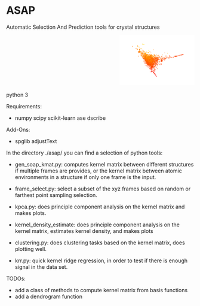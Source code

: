 # ASAP 
Automatic Selection And Prediction tools for crystal structures
<p align="right">
  <img src="ASAP-logo.png" width="200" title="logo">
</p>
python 3

Requirements:

+ numpy scipy scikit-learn ase dscribe

Add-Ons:
+ spglib adjustText

In the directory ./asap/ you can find a selection of python tools:
* gen_soap_kmat.py: computes kernel matrix between different structures if multiple frames are provides, or the kernel matrix between atomic environments in a structure if only one frame is the input.

* frame_select.py: select a subset of the xyz frames based on random or farthest point sampling selection.

* kpca.py: does principle component analysis on the kernel matrix and makes plots.

* kernel_density_estimate: does principle component analysis on the kernel matrix, estimates kernel density, and makes plots

* clustering.py: does clustering tasks based on the kernel matrix, does plotting well.

* krr.py: quick kernel ridge regression, in order to test if there is enough signal in the data set.

TODOs:
* add a class of methods to compute kernel matrix from basis functions
* add a dendrogram function
